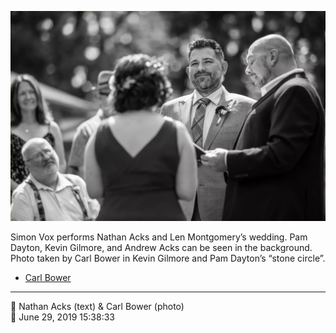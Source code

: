 ![Simon Vox performs Nathan Acks and Len Montgomery’s wedding](assets/2019-06-29-set-1-the-ceremony-18.webp)

Simon Vox performs Nathan Acks and Len Montgomery’s wedding. Pam Dayton, Kevin Gilmore, and Andrew Acks can be seen in the background. Photo taken by Carl Bower in Kevin Gilmore and Pam Dayton’s “stone circle”.

* [Carl Bower](https://carlbowerphotos.com)

- - - -

<span aria-hidden="true">👥</span> Nathan Acks (text) & Carl Bower (photo)  
<span aria-hidden="true">📅</span> June 29, 2019 15:38:33
